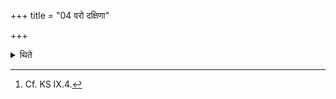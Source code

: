 +++
title = "04 वरो दक्षिणा"

+++

<details><summary>थिते</summary>

4. A chosen (thing) is the sacrificial gift.[^1]  

[^1]: Cf. KS IX.4. 
</details>
